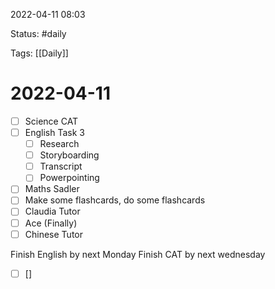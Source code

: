 2022-04-11 08:03

Status: #daily

Tags: [[Daily]]

# 2022-04-11
- [ ] Science CAT
- [ ] English Task 3
	- [ ] Research
	- [ ] Storyboarding
	- [ ] Transcript
	- [ ] Powerpointing
- [ ] Maths Sadler
- [ ] Make some flashcards, do some flashcards
- [ ] Claudia Tutor
- [ ] Ace (Finally)
- [ ] Chinese Tutor

Finish English by next Monday
Finish CAT by next wednesday

- [ ] []